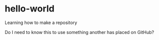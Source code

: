 # hello-world
Learning how to make a repository


Do I need to know this to use something another has placed on GitHub?
